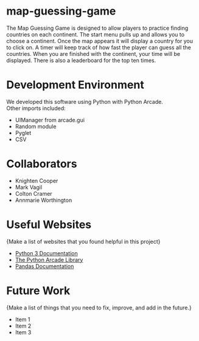 # map-guessing-game

The Map Guessing Game is designed to allow players to practice finding countries on each continent. The start menu pulls up and allows you to choose a continent. Once the map appears it will display a country for you to click on.  A timer will keep track of how fast the player can guess all the countries. When you are finished with the continent, your time will be displayed. There is also a leaderboard for the top ten times.

# Development Environment

We developed this software using Python with Python Arcade.  
Other imports included:
* UIManager from arcade.gui
* Random module
* Pyglet
* CSV


# Collaborators

* Knighten Cooper
* Mark Vagil
* Colton Cramer
* Annmarie Worthington

# Useful Websites

{Make a list of websites that you found helpful in this project}
* [Python 3 Documentation](https://docs.python.org/3/)
* [The Python Arcade Library](https://api.arcade.academy/en/latest/)
* [Pandas Documentation](https://pandas.pydata.org/docs/)

# Future Work

{Make a list of things that you need to fix, improve, and add in the future.}
* Item 1
* Item 2
* Item 3